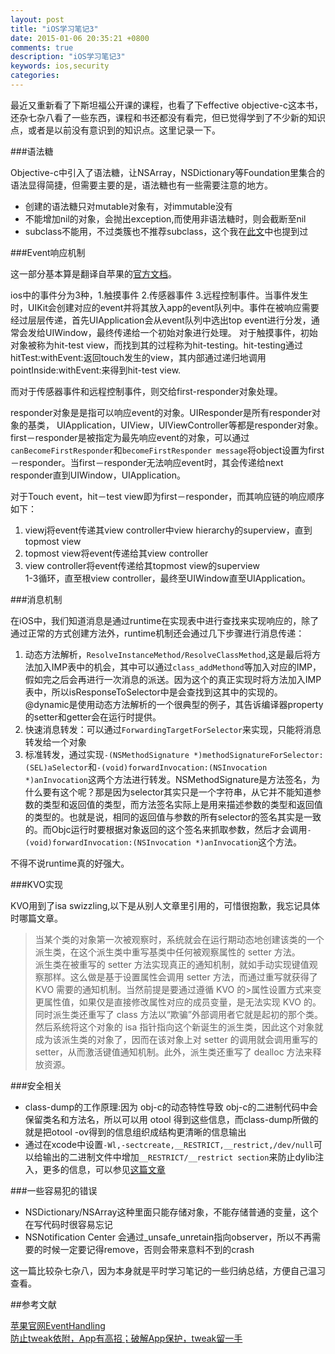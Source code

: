 ```yaml
---
layout: post
title: "iOS学习笔记3"
date: 2015-01-06 20:35:21 +0800
comments: true
description: "iOS学习笔记3"
keywords: ios,security
categories: 
---
```


最近又重新看了下斯坦福公开课的课程，也看了下effective objective-c这本书，还杂七杂八看了一些东西，课程和书还都没有看完，但已觉得学到了不少新的知识点，或者是以前没有意识到的知识点。这里记录一下。

<!--more-->

###语法糖

Objective-c中引入了语法糖，让NSArray，NSDictionary等Foundation里集合的语法显得简捷，但需要主要的是，语法糖也有一些需要注意的地方。

+ 创建的语法糖只对mutable对象有，对immutable没有
+ 不能增加nil的对象，会抛出exception,而使用非语法糖时，则会截断至nil
+ subclass不能用，不过类簇也不推荐subclass，这个我在[此文](http://straybirdzls.github.io/blog/2014/11/16/xianche/)中也提到过

###Event响应机制

这一部分基本算是翻译自苹果的[官方文档](https://developer.apple.com/library/ios/documentation/EventHandling/Conceptual/EventHandlingiPhoneOS/Introduction/Introduction.html#//apple_ref/doc/uid/TP40009541-CH1-SW1)。

ios中的事件分为3种，1.触摸事件 2.传感器事件 3.远程控制事件。当事件发生时，UIKit会创建对应的event并将其放入app的event队列中。事件在被响应需要经过层层传递，首先UIApplication会从event队列中选出top event进行分发，通常会发给UIWindow，最终传递给一个初始对象进行处理。
对于触摸事件，初始对象被称为hit-test view，而找到其的过程称为hit-testing。hit-testing通过hitTest:withEvent:返回touch发生的view，其内部通过递归地调用pointInside:withEvent:来得到hit-test view.

而对于传感器事件和远程控制事件，则交给first-responder对象处理。

responder对象是是指可以响应event的对象。UIResponder是所有responder对象的基类， UIApplication，UIView，UIViewController等都是responder对象。first－responder是被指定为最先响应event的对象，可以通过`canBecomeFirstResponder`和`becomeFirstResponder message`将object设置为first－responder。当first－responder无法响应event时，其会传递给next responder直到UIWindow，UIApplication。

对于Touch event，hit－test view即为first－responder，而其响应链的响应顺序如下：    
1. viewj将event传递其view controller中view hierarchy的superview，直到topmost view     
2. topmost view将event传递给其view controller    
3. view controller将event传递给其topmost view的superview    
1-3循环，直至根view controller，最终至UIWindow直至UIApplication。    

###消息机制

在iOS中，我们知道消息是通过runtime在实现表中进行查找来实现响应的，除了通过正常的方式创建方法外，runtime机制还会通过几下步骤进行消息传递：

1. 动态方法解析，`ResolveInstanceMethod/ResolveClassMethod`,这是最后将方法加入IMP表中的机会，其中可以通过`class_addMethond`等加入对应的IMP，假如完之后会再进行一次消息的派送。因为这个的真正实现时将方法加入IMP表中，所以isResponseToSelector中是会查找到这其中的实现的。@dynamic是使用动态方法解析的一个很典型的例子，其告诉编译器property的setter和getter会在运行时提供。
2. 快速消息转发：可以通过`ForwardingTargetForSelector`来实现，只能将消息转发给一个对象
3. 标准转发，通过实现`-(NSMethodSignature *)methodSignatureForSelector:(SEL)aSelector`和`-(void)forwardInvocation:(NSInvocation *)anInvocation`这两个方法进行转发。NSMethodSignature是方法签名，为什么要有这个呢？那是因为selector其实只是一个字符串，从它并不能知道参数的类型和返回值的类型，而方法签名实际上是用来描述参数的类型和返回值的类型的。也就是说，相同的返回值与参数的所有selector的签名其实是一致的。而Objc运行时要根据对象返回的这个签名来抓取参数，然后才会调用`- (void)forwardInvocation:(NSInvocation *)anInvocation`这个方法。

不得不说runtime真的好强大。

###KVO实现

KVO用到了isa swizzling,以下是从别人文章里引用的，可惜很抱歉，我忘记具体时哪篇文章。

> 当某个类的对象第一次被观察时，系统就会在运行期动态地创建该类的一个派生类，在这个派生类中重写基类中任何被观察属性的 setter 方法。    
> 派生类在被重写的 setter 方法实现真正的通知机制，就如手动实现键值观察那样。这么做是基于设置属性会调用 setter 方法，而通过重写就获得了 KVO 需要的通知机制。当然前提是要通过遵循 KVO 的>属性设置方式来变更属性值，如果仅是直接修改属性对应的成员变量，是无法实现 KVO 的。     
> 同时派生类还重写了 class 方法以“欺骗”外部调用者它就是起初的那个类。然后系统将这个对象的 isa 指针指向这个新诞生的派生类，因此这个对象就成为该派生类的对象了，因而在该对象上对 setter 的调用就会调用重写的 setter，从而激活键值通知机制。此外，派生类还重写了 dealloc 方法来释放资源。

###安全相关

+ class-dump的工作原理:因为 obj-c的动态特性导致 obj-c的二进制代码中会保留类名和方法名，所以可以用 otool 得到这些信息，而class-dump所做的就是把otool -ov得到的信息组织成结构更清晰的信息输出
+ 通过在xcode中设置`-Wl,-sectcreate,__RESTRICT,__restrict,/dev/null`可以给输出的二进制文件中增加`__RESTRICT/__restrict section`来防止dylib注入，更多的信息，可以参见[这篇文章](http://bbs.iosre.com/forum.php?mod=viewthread&tid=432)

###一些容易犯的错误

+ NSDictionary/NSArray这种里面只能存储对象，不能存储普通的变量，这个在写代码时很容易忘记
+ NSNotification Center 会通过_unsafe_unretain指向observer，所以不再需要的时候一定要记得remove，否则会带来意料不到的crash

这一篇比较杂七杂八，因为本身就是平时学习笔记的一些归纳总结，方便自己温习查看。

##参考文献

[苹果官网EventHandling](https://developer.apple.com/library/ios/documentation/EventHandling/Conceptual/EventHandlingiPhoneOS/Introduction/Introduction.html#//apple_ref/doc/uid/TP40009541-CH1-SW1)    
[防止tweak依附，App有高招；破解App保护，tweak留一手](http://bbs.iosre.com/forum.php?mod=viewthread&tid=432)